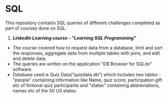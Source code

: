 # SQL
This repository contains SQL queries of different challenges completed as part of courses done on SQL.

1) ***LinkedIn Learning course - "Learning SQL Programming"***
* The course covered how to request data from a database, limit and sort the responses, aggregate data from multiple tables with joins, and edit and delete data.
* The queries are written on the application "DB Browser for SQLite" software. 
* Database used is Quiz Data("quizdata.db") which includes two tables - "people" containing information like Name, quiz score, participation gift etc of fictional quiz participants and "states" containing abbreviations, names etc of the 50 US states.
